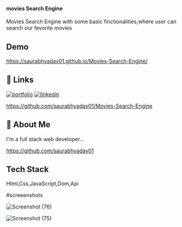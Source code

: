 
#### movies Search Engine

Movies Search Engine with some basic finctionalities,where user can search our fevorite movies



## Demo



https://saurabhyadav01.github.io/Movies-Search-Engine/
## 🔗 Links
[![portfolio](https://img.shields.io/badge/my_portfolio-000?style=for-the-badge&logo=ko-fi&logoColor=white)](https://sauraabh-portfolio.vercel.app/)
[![linkedin](https://img.shields.io/badge/linkedin-0A66C2?style=for-the-badge&logo=linkedin&logoColor=white)](https://www.linkedin.com/in/saurabh-yadav-7795731a2/)

https://github.com/saurabhyadav01/Movies-Search-Engine
## 🚀 About Me
I'm a full stack web  developer...

https://github.com/saurabhyadav01



## Tech Stack
Html,Css,JavaScript,Dom,Api

#screeenshots

![Screenshot (76)](https://user-images.githubusercontent.com/72351102/159400373-be638395-af32-4884-b516-f586347221cc.png)




![Screenshot (75)](https://user-images.githubusercontent.com/72351102/159400426-b5b1083e-6d63-4f05-bb0b-6c75a0f7f393.png)




